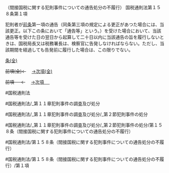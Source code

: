 （間接国税に関する犯則事件についての通告処分の不履行）
国税通則法第１５８条第１項

犯則者が[前条](国税通則法＿＿＿＿＿第１５７条第１項)第一項の通告（同条第三項の規定による更正があつた場合には、当該更正。以下この条において「通告等」という。）を受けた場合において、当該通告等を受けた日の翌日から起算して二十日以内に当該通告の旨を履行しないときは、国税局長又は税務署長は、検察官に告発しなければならない。ただし、当該期間を経過しても告発前に履行した場合は、この限りでない。

[条(全)](国税通則法＿＿＿＿＿第１５８条_.md)

~~前項(全)←~~　  [→次項(全)](国税通則法＿＿＿＿＿第１５８条第２項_.md)

~~前項 　 ←~~　  [→次項 　 ](国税通則法＿＿＿＿＿第１５８条第２項.md)



#国税通則法

#国税通則法/_第１１章犯則事件の調査及び処分

#国税通則法/_第１１章犯則事件の調査及び処分/_第２節犯則事件の処分

#国税通則法/_第１１章犯則事件の調査及び処分/_第２節犯則事件の処分/第１５８条（間接国税に関する犯則事件についての通告処分の不履行）

#国税通則法/第１５８条（間接国税に関する犯則事件についての通告処分の不履行）

#国税通則法/第１５８条（間接国税に関する犯則事件についての通告処分の不履行）/第１項

